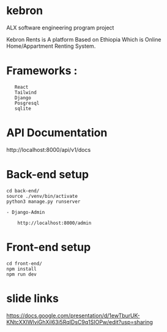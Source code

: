 # kebron

ALX software engineering program project

Kebron Rents is A platform Based on Ethiopia Which is Online Home/Appartment Renting System.

# Frameworks :

       React
       Tailwind
       Django
       Posgresql
       sqlite

# API Documentation

http://localhost:8000/api/v1/docs

# Back-end setup

    cd back-end/
    source ./venv/bin/activate
    python3 manage.py runserver

    - Django-Admin

        http://localhost:8000/admin

# Front-end setup

    cd front-end/
    npm install
    npm run dev

# slide links

https://docs.google.com/presentation/d/1ewTburUK-KNtcXXIWlviGhXil63i5RqIDsC9q1SIOPw/edit?usp=sharing

